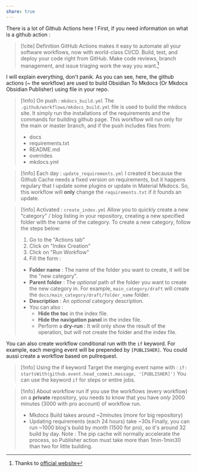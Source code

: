 ```yaml
---
share: true
---
```


There is a lot of Github Actions here ! First, if you need information on what is a github action :
> [!cite] Definition
>  GitHub Actions makes it easy to automate all your software workflows, now with world-class CI/CD. Build, test, and deploy your code right from GitHub. Make code reviews, branch management, and issue triaging work the way you want.[^1]

I will explain everything, don't panik. As you can see, here, the github actions (~ the workflow) are used to build Obsidian To Mkdocs (Or Mkdocs Obsidian Publisher) using file in your repo.

> [!info] On push : `mkdocs_build.yml`
> The `.github/workflows/mkdocs_build.yml` file is used to build the mkdocs site.
> It simply run the installations of the requirements and the commands for building github page.
> This workflow will run only for the main or master branch, and if the push includes files from:
> - docs
> - requirements.txt
> - README.md
> - overrides
> - mkdocs.yml

> [!info] Each day : `update_requirements.yml` 
> I created it because the Github Cache needs a fixed version on requirements, but it happens regulary that I update some plugins or update in Material Mkdocs. So, this workflow will **only** change the `requirements.txt` if it founds an update.

> [!info] Activated : `create_index.yml`
> Allow you to quickly create a new "category" / blog listing in your repository, creating a new specified folder with the name of the category.
> To create a new category, follow the steps below:
> 1. Go to the "Actions tab"
> 2. Click on "Index Creation"
> 3. Click on "Run Workflow"
> 4. Fill the form :
>   - **Folder name** : The name of the folder you want to create, it will be the "new category". 
>   - **Parent folder** : The *optional* path of the folder you want to create the new category in. For example, `main_category/draft` will create the `docs/main_category/draft/folder_name` folder.
>   - **Description** : An *optional* category description.
>   - You can also :
>       - **Hide the toc** in the index file.
>       - **Hide the navigation panel** in the index file.
>       - Perform a **dry-run** : It will only show the result of the operation, but will not create the folder and the index file.

You can also create workflow conditional run with the `if` keyword. For example, each merging event will be prepended by `[PUBLISHER]`. You could aussi create a workflow based on pullrequest.

> [!info] Using the if keyword 
> Target the merging event name with : `if: startsWith(github.event.head_commit.message, '[PUBLISHER]')`
> You can use the keyword `if` for steps or entire jobs. 

> [!info] About workflow run
> If you use the workflows (every workflow) on a **private** repository, you needs to know that you have *only* 2000 minutes (3000 with pro account) of workflow run. 
> - Mkdocs Build takes around ~2minutes (more for big repository)
> - Updating requirements (each 24 hours) take ~30s
> Finally, you can run ~1000 blog's build by month (1500 for pro), so it's around 32 build by day.
> Note : The pip cache will normally accelerate the process, so Publisher action must take more than 1min-1min30 than two for little building.

[^1]: Thanks to [official website](https://github.com/features/actions)
